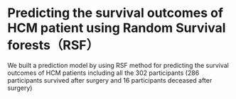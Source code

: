 # Predicting the survival outcomes of HCM patient using Random Survival forests（RSF）
We built a prediction model by using RSF method for predicting the survival outcomes of HCM patients including all the 302 participants (286 participants survived after surgery and 16 participants deceased after surgery)

